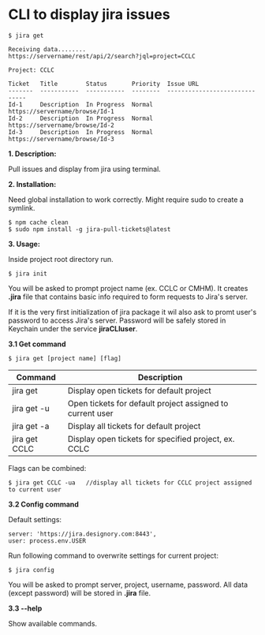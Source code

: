 # CLI to display jira issues


    $ jira get

    Receiving data........
    https://servername/rest/api/2/search?jql=project=CCLC
    
    Project: CCLC

    Ticket   Title        Status       Priority  Issue URL                   
    -------  -----------  -----------  --------  ------------------------------
    Id-1     Description  In Progress  Normal    https://servername/browse/Id-1
    Id-2     Description  In Progress  Normal    https://servername/browse/Id-2
    Id-3     Description  In Progress  Normal    https://servername/browse/Id-3

**1. Description:**

Pull issues and display from jira using terminal.

**2. Installation:**

Need global installation to work correctly. 
Might require sudo to create a symlink.

   	$ npm cache clean
    $ sudo npm install -g jira-pull-tickets@latest

**3. Usage:**

Inside project root directory run.

	$ jira init
    
You will be asked to prompt project name (ex. CCLC or CMHM).
It creates **.jira** file that contains basic info required to form requests to Jira's server.

If it is the very first initialization of jira package it wil also ask to promt user's password to access Jira's server. 
Password will be safely stored in Keychain under the service **jiraCLIuser**. 

**3.1 Get command**

    $ jira get [project name] [flag]    


| Command  |  Description |
|---|---|
|  jira get |  Display open tickets for default project |
|  jira get -u | Open tickets for default project assigned to current user  |
|  jira get -a |  Display all tickets for default project |
|  jira get CCLC  |  Display open tickets for specified project, ex. CCLC |


Flags can be combined: 
   
    $ jira get CCLC -ua   //display all tickets for CCLC project assigned to current user    

**3.2 Config command**

Default settings: 
	
    server: 'https://jira.designory.com:8443', 
    user: process.env.USER

Run following command to overwrite settings for current project:

	$ jira config
    
You will be asked to prompt server, project, username, password. All data (except password) will be stored in **.jira** file.

**3.3 --help**

Show available commands.
